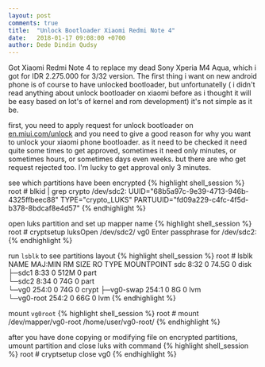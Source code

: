 ```yaml
---
layout: post
comments: true
title:  "Unlock Bootloader Xiaomi Redmi Note 4"
date:   2018-01-17 09:08:00 +0700
author: Dede Dindin Qudsy
---
```

Got Xiaomi Redmi Note 4 to replace my dead Sony Xperia M4 Aqua, which i got for IDR 2.275.000 for 3/32 version. The first thing i want on new android phone is of course to have unlocked bootloader, but unfortunatelly ( i didn't read anything about unlock bootloader on xiaomi before as i thought it will be easy based on lot's of kernel and rom development) it's not simple as it be.

first, you need to apply request for unlock bootloader on [en.miui.com/unlock](http://en.miui.com/unlock/) and you need to give a good reason for why you want to unlock your xiaomi phone bootloader. as it need to be checked it need quite some times to get approved, sometimes it need only minutes, or sometimes hours, or sometimes days even weeks. but there are who get request rejected too. I'm lucky to get approval only 3 minutes.



see which partitions have been encrypted
{% highlight shell_session %}
root # blkid | grep crypto
/dev/sdc2: UUID="68b5a97c-9e39-4713-946b-4325ffbeec88" TYPE="crypto_LUKS" PARTUUID="fd09a229-c4fc-4f5d-b378-8bdcaf8e4d57"
{% endhighlight %}

open luks partition and set up mapper name
{% highlight shell_session %}
root # cryptsetup luksOpen /dev/sdc2/ vg0
Enter passphrase for /dev/sdc2:
{% endhighlight %}

run `lsblk` to see partitions layout
{% highlight shell_session %}
root # lsblk
NAME           MAJ:MIN RM   SIZE RO TYPE  MOUNTPOINT
sdc              8:32   0  74.5G  0 disk  
├─sdc1           8:33   0   512M  0 part  
└─sdc2           8:34   0    74G  0 part  
  └─vg0        254:0    0    74G  0 crypt 
    ├─vg0-swap 254:1    0     8G  0 lvm   
    └─vg0-root 254:2    0    66G  0 lvm
{% endhighlight %}

mount `vg0root`
{% highlight shell_session %}
root # mount /dev/mapper/vg0-root /home/user/vg0-root/
{% endhighlight %}

after you have done copying or modifying file on encrypted partitions, umount partition and close luks with command
{% highlight shell_session %}
root # cryptsetup close vg0
{% endhighlight %}
